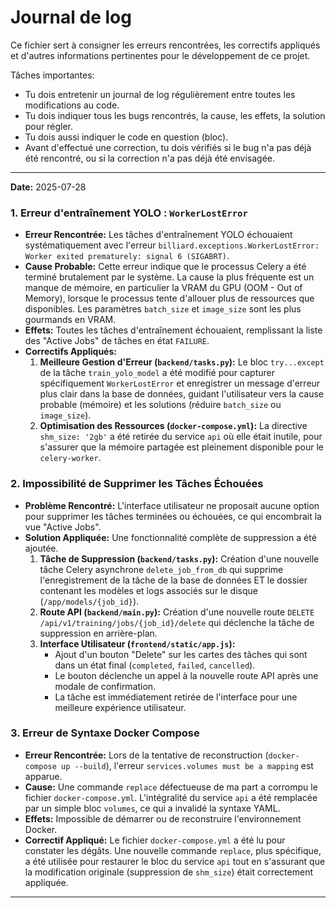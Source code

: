 # Journal de log

Ce fichier sert à consigner les erreurs rencontrées, les correctifs appliqués et d'autres informations pertinentes pour le développement de ce projet.

Tâches importantes:
- Tu dois entretenir un journal de log régulièrement entre toutes les modifications au code.
- Tu dois indiquer tous les bugs rencontrés, la cause, les effets, la solution pour régler.
- Tu dois aussi indiquer le code en question (bloc).
- Avant d'effectué une correction, tu dois vérifiés si le bug n'a pas déjà été rencontré, ou si la correction n'a pas déjà été envisagée.

---
**Date:** 2025-07-28

### 1. Erreur d'entraînement YOLO : `WorkerLostError`

*   **Erreur Rencontrée:** Les tâches d'entraînement YOLO échouaient systématiquement avec l'erreur `billiard.exceptions.WorkerLostError: Worker exited prematurely: signal 6 (SIGABRT)`.
*   **Cause Probable:** Cette erreur indique que le processus Celery a été terminé brutalement par le système. La cause la plus fréquente est un manque de mémoire, en particulier la VRAM du GPU (OOM - Out of Memory), lorsque le processus tente d'allouer plus de ressources que disponibles. Les paramètres `batch_size` et `image_size` sont les plus gourmands en VRAM.
*   **Effets:** Toutes les tâches d'entraînement échouaient, remplissant la liste des "Active Jobs" de tâches en état `FAILURE`.
*   **Correctifs Appliqués:**
    1.  **Meilleure Gestion d'Erreur (`backend/tasks.py`):** Le bloc `try...except` de la tâche `train_yolo_model` a été modifié pour capturer spécifiquement `WorkerLostError` et enregistrer un message d'erreur plus clair dans la base de données, guidant l'utilisateur vers la cause probable (mémoire) et les solutions (réduire `batch_size` ou `image_size`).
    2.  **Optimisation des Ressources (`docker-compose.yml`):** La directive `shm_size: '2gb'` a été retirée du service `api` où elle était inutile, pour s'assurer que la mémoire partagée est pleinement disponible pour le `celery-worker`.

### 2. Impossibilité de Supprimer les Tâches Échouées

*   **Problème Rencontré:** L'interface utilisateur ne proposait aucune option pour supprimer les tâches terminées ou échouées, ce qui encombrait la vue "Active Jobs".
*   **Solution Appliquée:** Une fonctionnalité complète de suppression a été ajoutée.
    1.  **Tâche de Suppression (`backend/tasks.py`):** Création d'une nouvelle tâche Celery asynchrone `delete_job_from_db` qui supprime l'enregistrement de la tâche de la base de données ET le dossier contenant les modèles et logs associés sur le disque (`/app/models/{job_id}`).
    2.  **Route API (`backend/main.py`):** Création d'une nouvelle route `DELETE /api/v1/training/jobs/{job_id}/delete` qui déclenche la tâche de suppression en arrière-plan.
    3.  **Interface Utilisateur (`frontend/static/app.js`):**
        *   Ajout d'un bouton "Delete" sur les cartes des tâches qui sont dans un état final (`completed`, `failed`, `cancelled`).
        *   Le bouton déclenche un appel à la nouvelle route API après une modale de confirmation.
        *   La tâche est immédiatement retirée de l'interface pour une meilleure expérience utilisateur.

### 3. Erreur de Syntaxe Docker Compose

*   **Erreur Rencontrée:** Lors de la tentative de reconstruction (`docker-compose up --build`), l'erreur `services.volumes must be a mapping` est apparue.
*   **Cause:** Une commande `replace` défectueuse de ma part a corrompu le fichier `docker-compose.yml`. L'intégralité du service `api` a été remplacée par un simple bloc `volumes`, ce qui a invalidé la syntaxe YAML.
*   **Effets:** Impossible de démarrer ou de reconstruire l'environnement Docker.
*   **Correctif Appliqué:** Le fichier `docker-compose.yml` a été lu pour constater les dégâts. Une nouvelle commande `replace`, plus spécifique, a été utilisée pour restaurer le bloc du service `api` tout en s'assurant que la modification originale (suppression de `shm_size`) était correctement appliquée.
---